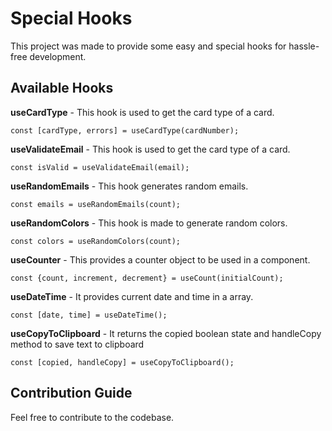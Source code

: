 # Special Hooks

This project was made to provide some easy and special hooks for hassle-free development.

## Available Hooks

**useCardType** - This hook is used to get the card type of a card.

```
const [cardType, errors] = useCardType(cardNumber);
```

**useValidateEmail** - This hook is used to get the card type of a card.

```
const isValid = useValidateEmail(email);
```

**useRandomEmails** - This hook generates random emails.

```
const emails = useRandomEmails(count);
```

**useRandomColors** - This hook is made to generate random colors.

```
const colors = useRandomColors(count);
```

**useCounter** - This provides a counter object to be used in a component.

```
const {count, increment, decrement} = useCount(initialCount);
```

**useDateTime** - It provides current date and time in a array.

```
const [date, time] = useDateTime();
```

**useCopyToClipboard** - It returns the copied boolean state and handleCopy method to save text to clipboard

```
const [copied, handleCopy] = useCopyToClipboard();
```

## Contribution Guide

Feel free to contribute to the codebase.